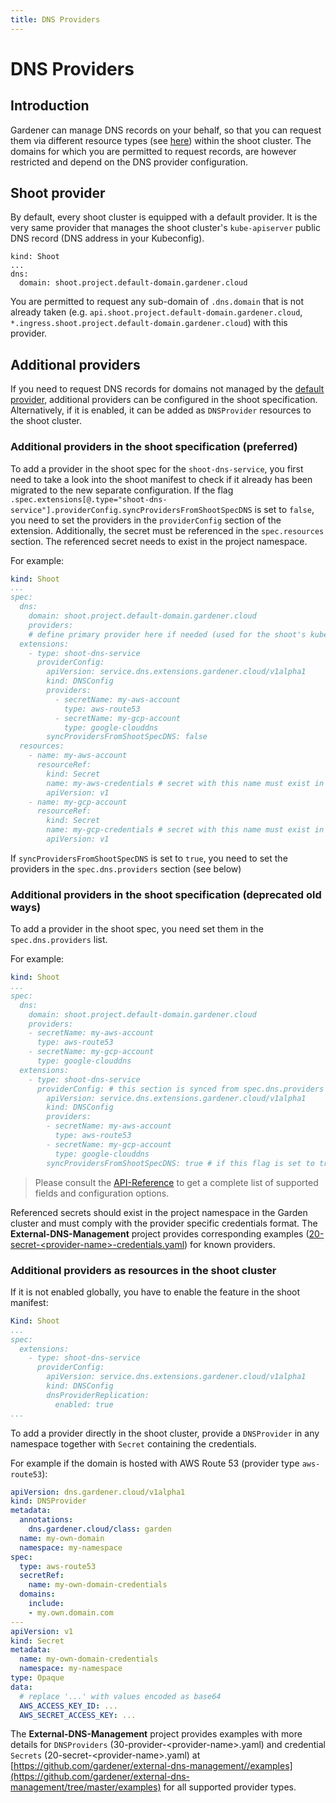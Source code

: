 ```yaml
---
title: DNS Providers
---
```


# DNS Providers

## Introduction

Gardener can manage DNS records on your behalf, so that you can request them via different resource types (see [here](./dns_names.md)) within the shoot cluster. The domains for which you are permitted to request records, are however restricted and depend on the DNS provider configuration.

## Shoot provider

By default, every shoot cluster is equipped with a default provider. It is the very same provider that manages the shoot cluster's `kube-apiserver` public DNS record (DNS address in your Kubeconfig).

```
kind: Shoot
...
dns:
  domain: shoot.project.default-domain.gardener.cloud
```

You are permitted to request any sub-domain of `.dns.domain` that is not already taken (e.g. `api.shoot.project.default-domain.gardener.cloud`, `*.ingress.shoot.project.default-domain.gardener.cloud`) with this provider.

## Additional providers

If you need to request DNS records for domains not managed by the [default provider](#Shoot-provider), additional providers can 
be configured in the shoot specification.
Alternatively, if it is enabled, it can be added as `DNSProvider` resources to the shoot cluster.

### Additional providers in the shoot specification (preferred)

To add a provider in the shoot spec for the `shoot-dns-service`, you first need to take a look into the shoot
manifest to check if it already has been migrated to the new separate configuration. If the flag 
`.spec.extensions[@.type="shoot-dns-service"].providerConfig.syncProvidersFromShootSpecDNS` is set to `false`, 
you need to set the providers in the `providerConfig` section of the extension. Additionally, the secret must be 
referenced in the `spec.resources` section. The referenced secret needs to exist in the project namespace.

For example:
```yaml
kind: Shoot
...
spec:
  dns:
    domain: shoot.project.default-domain.gardener.cloud
    providers:
    # define primary provider here if needed (used for the shoot's kube-apiserver record)
  extensions:
    - type: shoot-dns-service
      providerConfig:
        apiVersion: service.dns.extensions.gardener.cloud/v1alpha1
        kind: DNSConfig
        providers:
          - secretName: my-aws-account
            type: aws-route53
          - secretName: my-gcp-account
            type: google-clouddns
        syncProvidersFromShootSpecDNS: false
  resources:
    - name: my-aws-account
      resourceRef:
        kind: Secret
        name: my-aws-credentials # secret with this name must exist in the project namespace
        apiVersion: v1
    - name: my-gcp-account
      resourceRef:
        kind: Secret
        name: my-gcp-credentials # secret with this name must exist in the project namespace
        apiVersion: v1
```
If `syncProvidersFromShootSpecDNS` is set to `true`, you need to set the providers in the `spec.dns.providers` section (see below)

### Additional providers in the shoot specification (deprecated old ways)

To add a provider in the shoot spec, you need set them in the `spec.dns.providers` list.

For example:
```yaml
kind: Shoot
...
spec:
  dns:
    domain: shoot.project.default-domain.gardener.cloud
    providers:
    - secretName: my-aws-account
      type: aws-route53
    - secretName: my-gcp-account
      type: google-clouddns
  extensions:
    - type: shoot-dns-service
      providerConfig: # this section is synced from spec.dns.providers if syncProvidersFromShootSpecDNS is true
        apiVersion: service.dns.extensions.gardener.cloud/v1alpha1
        kind: DNSConfig
        providers:
        - secretName: my-aws-account
          type: aws-route53
        - secretName: my-gcp-account
          type: google-clouddns
        syncProvidersFromShootSpecDNS: true # if this flag is set to true, the providerConfig is automatically synced from spec.dns.providers
```

> Please consult the [API-Reference](https://gardener.cloud/docs/gardener/api-reference/core/#core.gardener.cloud/v1beta1.DNSProvider) to get a complete list of supported fields and configuration options.

Referenced secrets should exist in the project namespace in the Garden cluster and must comply with the provider specific credentials format. The **External-DNS-Management** project provides corresponding examples ([20-secret-\<provider-name>-credentials.yaml](https://github.com/gardener/external-dns-management/tree/master/examples)) for known providers.

### Additional providers as resources in the shoot cluster

If it is not enabled globally, you have to enable the feature in the shoot manifest:

```yaml
Kind: Shoot
...
spec:
  extensions:
    - type: shoot-dns-service
      providerConfig:
        apiVersion: service.dns.extensions.gardener.cloud/v1alpha1
        kind: DNSConfig
        dnsProviderReplication:
          enabled: true
...
```

To add a provider directly in the shoot cluster, provide a `DNSProvider` in any namespace together
with `Secret` containing the credentials.

For example if the domain is hosted with AWS Route 53 (provider type `aws-route53`):
```yaml
apiVersion: dns.gardener.cloud/v1alpha1
kind: DNSProvider
metadata:
  annotations:
    dns.gardener.cloud/class: garden
  name: my-own-domain
  namespace: my-namespace
spec:
  type: aws-route53
  secretRef:
    name: my-own-domain-credentials
  domains:
    include:
    - my.own.domain.com
---
apiVersion: v1
kind: Secret
metadata:
  name: my-own-domain-credentials
  namespace: my-namespace
type: Opaque
data:
  # replace '...' with values encoded as base64
  AWS_ACCESS_KEY_ID: ...
  AWS_SECRET_ACCESS_KEY: ...
```

The **External-DNS-Management** project provides examples with more details for `DNSProviders` (30-provider-\<provider-name>.yaml)
and credential `Secrets` (20-secret-\<provider-name>.yaml) at [https://github.com/gardener/external-dns-management//examples](https://github.com/gardener/external-dns-management/tree/master/examples)
for all supported provider types.
